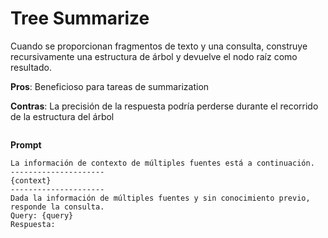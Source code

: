 # Tree Summarize

Cuando se proporcionan fragmentos de texto y una consulta, construye recursivamente una estructura de árbol y devuelve el nodo raíz como resultado.

**Pros**: Beneficioso para tareas de summarization

**Contras**: La precisión de la respuesta podría perderse durante el recorrido de la estructura del árbol

<figure><img src="../../../.gitbook/assets/image (7) (1) (1) (1) (2).png" alt=""><figcaption></figcaption></figure>

**Prompt**

```
La información de contexto de múltiples fuentes está a continuación.
---------------------
{context}
---------------------
Dada la información de múltiples fuentes y sin conocimiento previo, responde la consulta.
Query: {query}
Respuesta:
```
